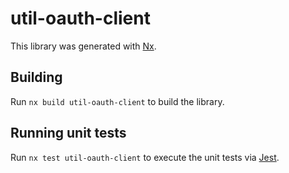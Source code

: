 # util-oauth-client

This library was generated with [Nx](https://nx.dev).

## Building

Run `nx build util-oauth-client` to build the library.

## Running unit tests

Run `nx test util-oauth-client` to execute the unit tests via [Jest](https://jestjs.io).
